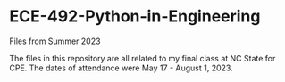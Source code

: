 # ECE-492-Python-in-Engineering
Files from Summer 2023

The files in this repository are all related to my final class at NC State for CPE. The dates of attendance were May 17 - August 1, 2023.
